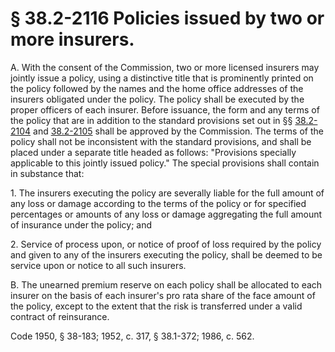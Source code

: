 # § 38.2-2116 Policies issued by two or more insurers.

<p>A. With the consent of the Commission, two or more licensed insurers may jointly issue a policy, using a distinctive title that is prominently printed on the policy followed by the names and the home office addresses of the insurers obligated under the policy. The policy shall be executed by the proper officers of each insurer. Before issuance, the form and any terms of the policy that are in addition to the standard provisions set out in §§ <a href='http://law.lis.virginia.gov/vacode/38.2-2104/'>38.2-2104</a> and <a href='http://law.lis.virginia.gov/vacode/38.2-2105/'>38.2-2105</a> shall be approved by the Commission. The terms of the policy shall not be inconsistent with the standard provisions, and shall be placed under a separate title headed as follows: "Provisions specially applicable to this jointly issued policy." The special provisions shall contain in substance that:</p><p>1. The insurers executing the policy are severally liable for the full amount of any loss or damage according to the terms of the policy or for specified percentages or amounts of any loss or damage aggregating the full amount of insurance under the policy; and</p><p>2. Service of process upon, or notice of proof of loss required by the policy and given to any of the insurers executing the policy, shall be deemed to be service upon or notice to all such insurers.</p><p>B. The unearned premium reserve on each policy shall be allocated to each insurer on the basis of each insurer's pro rata share of the face amount of the policy, except to the extent that the risk is transferred under a valid contract of reinsurance.</p><p>Code 1950, § 38-183; 1952, c. 317, § 38.1-372; 1986, c. 562.</p>